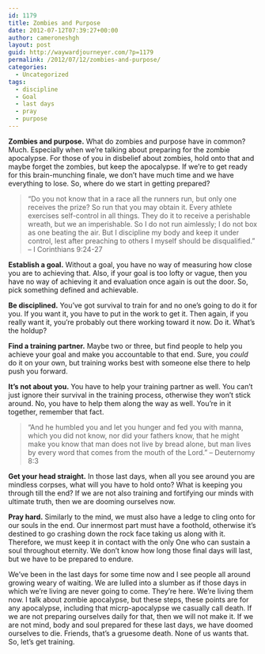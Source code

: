 ```yaml
---
id: 1179
title: Zombies and Purpose
date: 2012-07-12T07:39:27+00:00
author: cameroneshgh
layout: post
guid: http://waywardjourneyer.com/?p=1179
permalink: /2012/07/12/zombies-and-purpose/
categories:
  - Uncategorized
tags:
  - discipline
  - Goal
  - last days
  - pray
  - purpose
---
```

**Zombies and purpose.** What do zombies and purpose have in common? Much. Especially when we&#8217;re talking about preparing for the zombie apocalypse. For those of you in disbelief about zombies, hold onto that and maybe forget the zombies, but keep the apocalypse. If we&#8217;re to get ready for this brain-munching finale, we don&#8217;t have much time and we have everything to lose. So, where do we start in getting prepared?

> &#8220;Do you not know that in a race all the runners run, but only one receives the prize? So run that you may obtain it. Every athlete exercises self-control in all things. They do it to receive a perishable wreath, but we an imperishable. So I do not run aimlessly; I do not box as one beating the air. But I discipline my body and keep it under control, lest after preaching to others I myself should be disqualified.&#8221; &#8211; I Corinthians 9:24-27

**Establish a goal.** Without a goal, you have no way of measuring how close you are to achieving that. Also, if your goal is too lofty or vague, then you have no way of achieving it and evaluation once again is out the door. So, pick something defined and achievable.

**Be disciplined.** You&#8217;ve got survival to train for and no one&#8217;s going to do it for you. If you want it, you have to put in the work to get it. Then again, if you really want it, you&#8217;re probably out there working toward it now. Do it. What&#8217;s the holdup?

**Find a training partner.** Maybe two or three, but find people to help you achieve your goal and make you accountable to that end. Sure, you _could_ do it on your own, but training works best with someone else there to help push you forward.

**It&#8217;s not about you.** You have to help your training partner as well. You can&#8217;t just ignore their survival in the training process, otherwise they won&#8217;t stick around. No, you have to help them along the way as well. You&#8217;re in it together, remember that fact.

> &#8220;And he humbled you and let you hunger and fed you with manna, which you did not know, nor did your fathers know, that he might make you know that man does not live by bread alone, but man lives by every word that comes from the mouth of the Lord.&#8221; &#8211; Deuternomy 8:3

**Get your head straight.** In those last days, when all you see around you are mindless corpses, what will you have to hold onto? What is keeping you through till the end? If we are not also training and fortifying our minds with ultimate truth, then we are dooming ourselves now.

**Pray hard.** Similarly to the mind, we must also have a ledge to cling onto for our souls in the end. Our innermost part must have a foothold, otherwise it&#8217;s destined to go crashing down the rock face taking us along with it. Therefore, we must keep it in contact with the only One who can sustain a soul throughout eternity. We don&#8217;t know how long those final days will last, but we have to be prepared to endure.

We&#8217;ve been in the last days for some time now and I see people all around growing weary of waiting. We are lulled into a slumber as if those days in which we&#8217;re living are never going to come. They&#8217;re here. We&#8217;re living them now. I talk about zombie apocalypse, but these steps, these points are for any apocalypse, including that micrp-apocalypse we casually call death. If we are not preparing ourselves daily for that, then we will not make it. If we are not mind, body and soul prepared for these last days, we have doomed ourselves to die. Friends, that&#8217;s a gruesome death. None of us wants that. So, let&#8217;s get training.